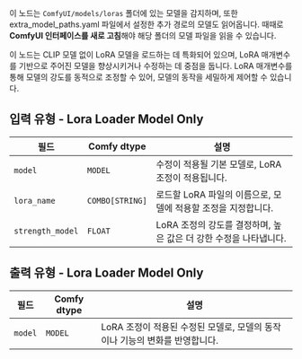 이 노드는 `ComfyUI/models/loras` 폴더에 있는 모델을 감지하며,
또한 extra_model_paths.yaml 파일에서 설정한 추가 경로의 모델도 읽어옵니다.
때때로 **ComfyUI 인터페이스를 새로 고침**해야 해당 폴더의 모델 파일을 읽을 수 있습니다.

이 노드는 CLIP 모델 없이 LoRA 모델을 로드하는 데 특화되어 있으며, LoRA 매개변수를 기반으로 주어진 모델을 향상시키거나 수정하는 데 중점을 둡니다. LoRA 매개변수를 통해 모델의 강도를 동적으로 조정할 수 있어, 모델의 동작을 세밀하게 제어할 수 있습니다.

## 입력 유형 - Lora Loader Model Only

| 필드             | Comfy dtype       | 설명                                                                                   |
|-------------------|-------------------|-----------------------------------------------------------------------------------------------|
| `model`           | `MODEL`           | 수정이 적용될 기본 모델로, LoRA 조정이 적용됩니다.                   |
| `lora_name`       | `COMBO[STRING]`   | 로드할 LoRA 파일의 이름으로, 모델에 적용할 조정을 지정합니다.      |
| `strength_model`  | `FLOAT`           | LoRA 조정의 강도를 결정하며, 높은 값은 더 강한 수정을 나타냅니다. |

## 출력 유형 - Lora Loader Model Only

| 필드   | Comfy dtype | 설명                                                              |
|---------|-------------|--------------------------------------------------------------------------|
| `model` | `MODEL`     | LoRA 조정이 적용된 수정된 모델로, 모델의 동작이나 기능의 변화를 반영합니다. |
